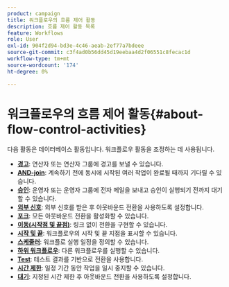 ```yaml
---
product: campaign
title: 워크플로우의 흐름 제어 활동
description: 흐름 제어 활동 목록
feature: Workflows
role: User
exl-id: 904f2d94-bd3e-4c46-aeab-2ef77a7bdeee
source-git-commit: c3f4ad0b56dd45d19eebaa4d2f06551c8fecac1d
workflow-type: tm+mt
source-wordcount: '174'
ht-degree: 0%

---
```


# 워크플로우의 흐름 제어 활동{#about-flow-control-activities}

다음 활동은 데이터베이스 활동입니다. 워크플로우 활동을 조정하는 데 사용됩니다.

* **[경고](alert.md)**: 연산자 또는 연산자 그룹에 경고를 보낼 수 있습니다.
* **[AND-join](and-join.md)**: 계속하기 전에 동시에 시작된 여러 작업이 완료될 때까지 기다릴 수 있습니다.
* **[승인](approval.md)**: 운영자 또는 운영자 그룹에 전자 메일을 보내고 승인이 실행되기 전까지 대기할 수 있습니다.
* **[외부 신호](external-signal.md)**: 외부 신호를 받은 후 아웃바운드 전환을 사용하도록 설정합니다.
* **[포크](fork.md)**: 모든 아웃바운드 전환을 활성화할 수 있습니다.
* **[이동(시작점 및 끝점)](jump-start-point-and-end-point.md)**: 링크 없이 전환을 구현할 수 있습니다.
* **[시작 및 끝](start-and-end.md)**: 워크플로우의 시작 및 끝 지점을 표시할 수 있습니다.
* **[스케줄러](scheduler.md)**: 워크플로 실행 일정을 정의할 수 있습니다.
* **[하위 워크플로우](sub-workflow.md)**: 다른 워크플로우를 실행할 수 있습니다.
* **[Test](test.md)**: 테스트 결과를 기반으로 전환을 사용합니다.
* **[시간 제한](time-constraint.md)**: 일정 기간 동안 작업을 일시 중지할 수 있습니다.
* **[대기](wait.md)**: 지정된 시간 제한 후 아웃바운드 전환을 사용하도록 설정합니다.
  <!--* **Task**: lets you configure task execution. Refer to the [Task](task.md) section.-->
